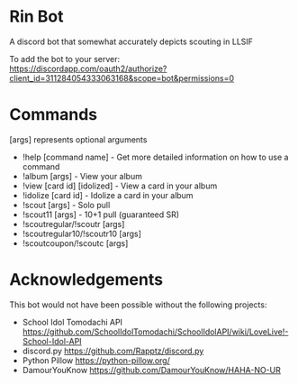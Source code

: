 # Rin Bot

A discord bot that somewhat accurately depicts scouting in LLSIF

To add the bot to your server:  
https://discordapp.com/oauth2/authorize?client_id=311284054333063168&scope=bot&permissions=0

# Commands
[args] represents optional arguments  

- !help [command name] - Get more detailed information on how to use a command  
- !album [args] - View your album  
- !view [card id] [idolized] - View a card in your album  
- !idolize [card id] - Idolize a card in your album  
- !scout [args] - Solo pull  
- !scout11 [args] - 10+1 pull (guaranteed SR)  
- !scoutregular/!scoutr [args]  
- !scoutregular10/!scoutr10 [args]  
- !scoutcoupon/!scoutc [args]  

# Acknowledgements
This bot would not have been possible without the following projects:  

- School Idol Tomodachi API https://github.com/SchoolIdolTomodachi/SchoolIdolAPI/wiki/LoveLive!-School-Idol-API  
- discord.py https://github.com/Rapptz/discord.py  
- Python Pillow https://python-pillow.org/ 
- DamourYouKnow https://github.com/DamourYouKnow/HAHA-NO-UR
